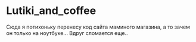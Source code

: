 # Lutiki_and_coffee

Сюда я потихоньку перенесу код сайта маминого магазина, а то зачем он только на ноутбуке... Вдруг сломается еще..
